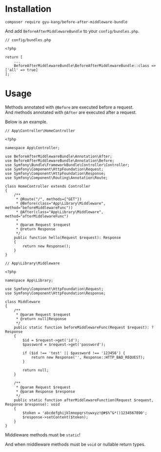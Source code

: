 # Installation

```
composer require gyu-kang/before-after-middleware-bundle
```

And add `BeforeAfterMiddlewareBundle` to your `config/bundles.php`.
```
// config/bundles.php

<?php

return [
    ...
    BeforeAfterMiddlewareBundle\BeforeAfterMiddlewareBundle::class => ['all' => true]
];
```

# Usage

Methods annotated with `@Before` are executed before a request.  
And methods annotated with `@After` are executed after a request.

Below is an example.
```
// App\Controller\HomeController

<?php

namespace App\Controller; 

use BeforeAfterMiddlewareBundle\Annotation\After;
use BeforeAfterMiddlewareBundle\Annotation\Before;
use Symfony\Bundle\FrameworkBundle\Controller\Controller;
use Symfony\Component\HttpFoundation\Request;
use Symfony\Component\HttpFoundation\Response;
use Symfony\Component\Routing\Annotation\Route;

class HomeController extends Controller
{
    /**
     * @Route("/", methods={"GET"})
     * @Before(class="App\Library\Middleware", method="beforeMiddlewareFunc"))
     * @After(class="App\Library\Middleware", method="afterMiddlewareFunc")
     *
     * @param Request $request
     * @return Response
     */
    public function hello(Request $request): Response
    {
        return new Response();
    }
}
```

```
// App\Library\Middleware

<?php

namespace App\Library; 

use Symfony\Component\HttpFoundation\Request;
use Symfony\Component\HttpFoundation\Response;

class Middleware
{
    /**
     * @param Request $request
     * @return null|Response
     */
    public static function beforeMiddlewareFunc(Request $request): ?Response
    {
        $id = $request->get('id');
        $password = $request->get('password');

        if ($id !== 'test' || $password !== '123456') {
            return new Response('', Response::HTTP_BAD_REQUEST);
        }

        return null;
    }

    /**
     * @param Request $request
     * @param Response $response
     */
    public static function afterMiddlewareFunction(Request $request, Response $response): void
    {
        $token = 'abcdefghijklmnopqrstuwxyz!@#$%^&*()1234567890';
        $response->setContent($token);
    }
}
```

Middleware methods must be `static`!

And when middleware methods must be `void` or nullable return types.
